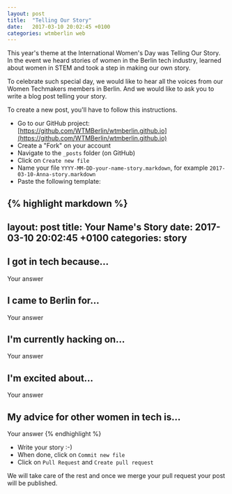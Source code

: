 ```yaml
---
layout: post
title:  "Telling Our Story"
date:   2017-03-10 20:02:45 +0100
categories: wtmberlin web
---
```

This year's theme at the International Women's Day was Telling Our Story. In
the event we heard stories of women in the Berlin tech industry, learned about
women in STEM and took a step in making our own story.

To celebrate such special day, we would like to hear all the voices from our
Women Techmakers members in Berlin. And we would like to ask you to write a blog
post telling your story.

To create a new post, you'll have to follow this instructions.

- Go to our GitHub project: [https://github.com/WTMBerlin/wtmberlin.github.io](https://github.com/WTMBerlin/wtmberlin.github.io)
- Create a "Fork" on your account
- Navigate to the `_posts` folder (on GitHub)
- Click on `Create new file`
- Name your file `YYYY-MM-DD-your-name-story.markdown`, for example `2017-03-10-Anna-story.markdown`
- Paste the following template:

{% highlight markdown %}
---
layout: post
title: Your Name's Story
date:   2017-03-10 20:02:45 +0100
categories: story
---

## I got in tech because...

Your answer

## I came to Berlin for...

Your answer

## I'm currently hacking on...

Your answer

## I'm excited about...

Your answer

## My advice for other women in tech is...

Your answer
{% endhighlight %}

- Write your story :-)
- When done, click on `Commit new file`
- Click on `Pull Request` and `Create pull request`

We will take care of the rest and once we merge your pull request your post will
be published.

